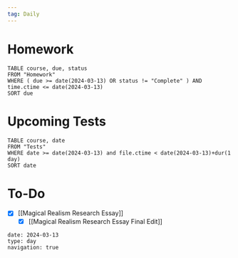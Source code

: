 ```yaml
---
tag: Daily
---
```

# Homework
```dataview
TABLE course, due, status
FROM "Homework" 
WHERE ( due >= date(2024-03-13) OR status != "Complete" ) AND time.ctime <= date(2024-03-13)
SORT due
```
# Upcoming Tests
```dataview
TABLE course, date
FROM "Tests" 
WHERE date >= date(2024-03-13) and file.ctime < date(2024-03-13)+dur(1 day)
SORT date
```
# To-Do
- [x] [[Magical Realism Research Essay]]
	- [x] [[Magical Realism Research Essay Final Edit]]

```gEvent
date: 2024-03-13
type: day
navigation: true
```